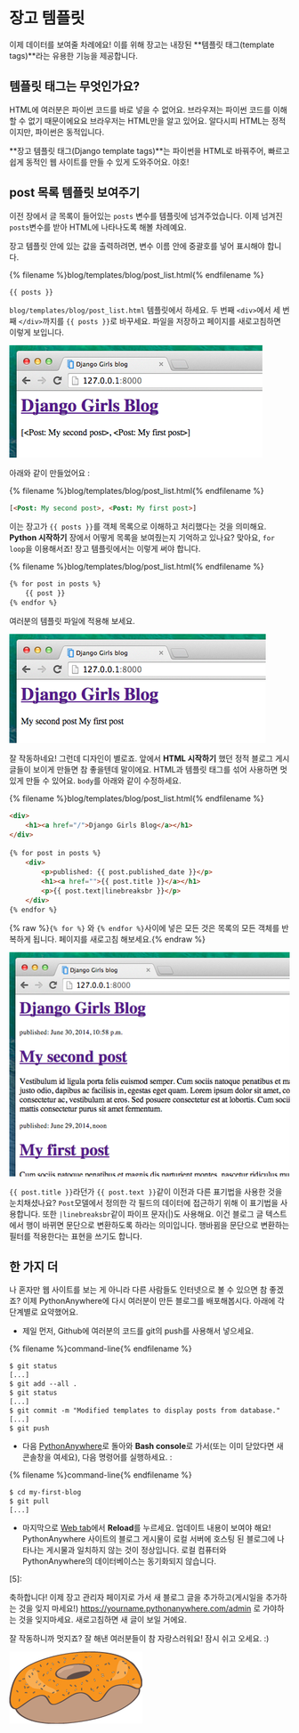 # 장고 템플릿

이제 데이터를 보여줄 차례에요! 이를 위해 장고는 내장된 **템플릿 태그(template tags)**라는 유용한 기능을 제공합니다.

## 템플릿 태그는 무엇인가요?

HTML에 여러분은 파이썬 코드를 바로 넣을 수 없어요. 브라우져는 파이썬 코드를 이해할 수 없기 때문이에요요 브라우저는 HTML만을 알고 있어요. 알다시피 HTML는 정적이지만, 파이썬은 동적입니다.

**장고 템플릿 태그(Django template tags)**는 파이썬을 HTML로 바꿔주어, 빠르고 쉽게 동적인 웹 사이트를 만들 수 있게 도와주어요. 야호!

## post 목록 템플릿 보여주기

이전 장에서 글 목록이 들어있는 `posts` 변수를 템플릿에 넘겨주었습니다. 이제 넘겨진 `posts`변수를 받아 HTML에 나타나도록 해볼 차례예요.

장고 템플릿 안에 있는 값을 출력하려면, 변수 이름 안에 중괄호를 넣어 표시해야 합니다.

{% filename %}blog/templates/blog/post_list.html{% endfilename %}
```html
{{ posts }}
```

`blog/templates/blog/post_list.html` 템플릿에서 하세요. 두 번째 `<div>`에서 세 번째 `</div>`까지를 `{{ posts }}`로 바꾸세요. 파일을 저장하고 페이지를 새로고침하면 이렇게 보입니다.

![Figure 13.1](images/step1.png)

아래와 같이 만들었어요 :

{% filename %}blog/templates/blog/post_list.html{% endfilename %}
```html
[<Post: My second post>, <Post: My first post>]
```

이는 장고가 `{{ posts }}`를 객체 목록으로 이해하고 처리했다는 것을 의미해요. **Python 시작하기** 장에서 어떻게 목록을 보여줬는지 기억하고 있나요? 맞아요, `for loop`을 이용해서죠! 장고 템플릿에서는 이렇게 써야 합니다.

{% filename %}blog/templates/blog/post_list.html{% endfilename %}
```html
{% for post in posts %}
    {{ post }}
{% endfor %}
```

여러분의 템플릿 파일에 적용해 보세요.

![Figure 13.2](images/step2.png)

잘 작동하네요! 그런데 디자인이 별로죠. 앞에서 **HTML 시작하기** 했던 정적 블로그 게시글들이 보이게 만들면 참 좋을텐데 말이에요. HTML과 템플릿 태그를 섞어 사용하면 멋있게 만들 수 있어요. `body`를 아래와 같이 수정하세요.


{% filename %}blog/templates/blog/post_list.html{% endfilename %}
```html
<div>
    <h1><a href="/">Django Girls Blog</a></h1>
</div>

{% for post in posts %}
    <div>
        <p>published: {{ post.published_date }}</p>
        <h1><a href="">{{ post.title }}</a></h1>
        <p>{{ post.text|linebreaksbr }}</p>
    </div>
{% endfor %}
```

{% raw %}`{% for %}` 와 `{% endfor %}`사이에 넣은 모든 것은 목록의 모든 객체를 반복하게 됩니다. 페이지를 새로고침 해보세요.{% endraw %}

![Figure 13.3](images/step3.png)

`{{ post.title }}`라던가 `{{ post.text }}`같이 이전과 다른 표기법을 사용한 것을 눈치채셨나요? `Post`모델에서 정의한 각 필드의 데이터에 접근하기 위해 이 표기법을 사용합니다. 또한 `|linebreaksbr`같이 파이프 문자(|)도 사용해요. 이건 블로그 글 텍스트에서 행이 바뀌면 문단으로 변환하도록 하라는 의미입니다. 행바뀜을 문단으로 변환하는 필터를 적용한다는 표현을 쓰기도 합니다.

## 한 가지 더

나 혼자만 웹 사이트를 보는 게 아니라 다른 사람들도 인터넷으로 볼 수 있으면 참 좋겠죠? 이제 PythonAnywhere에 다시 여러분이 만든 블로그를 배포해봅시다. 아래에 각 단계별로 요약했어요.

* 제일 먼저, Github에 여러분의 코드를 git의 push를 사용해서 넣으세요.

{% filename %}command-line{% endfilename %}
```
$ git status
[...]
$ git add --all .
$ git status
[...]
$ git commit -m "Modified templates to display posts from database."
[...]
$ git push
```

* 다음 [PythonAnywhere](https://www.pythonanywhere.com/consoles/)로 돌아와 **Bash console**로 가서(또는 이미 닫았다면 새 콘솔창을 여세요), 다음 명령어를 실행하세요. :

{% filename %}command-line{% endfilename %}
```
$ cd my-first-blog
$ git pull
[...]
```

* 마지막으로 [Web tab](https://www.pythonanywhere.com/web_app_setup/)에서 **Reload**를 누르세요. 업데이트 내용이 보여야 해요! PythonAnywhere 사이트의 블로그 게시물이 로컬 서버에 호스팅 된 블로그에 나타나는 게시물과 일치하지 않는 것이 정상입니다. 로컬 컴퓨터와 PythonAnywhere의 데이터베이스는 동기화되지 않습니다.

 [5]: 

축하합니다! 이제 장고 관리자 페이지로 가서 새 블로그 글을 추가하고(게시일을 추가하는 것을 잊지 마세요!) https://yourname.pythonanywhere.com/admin 로 가야하는 것을 잊지마세요. 새로고침하면 새 글이 보일 거에요.

잘 작동하니까 멋지죠? 잘 해낸 여러분들이 참 자랑스러워요! 잠시 쉬고 오세요. :)

![Figure 13.4](images/donut.png)

